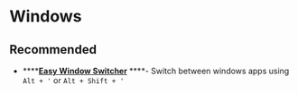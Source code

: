 # Windows

## Recommended

* \*\*\*\*[**Easy Window Switcher**](https://neosmart.net/EasySwitch) ****- Switch between windows apps using `Alt + '` or `Alt + Shift + '`

